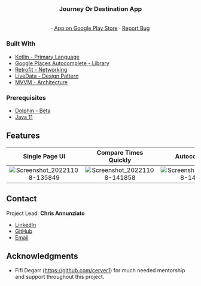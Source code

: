 <div align="center">

  <h3 align="center"> Journey Or Destination App</h3>

  <p align="center">
    <br />
    ·
    <a href="https://play.google.com/store/apps/details?id=com.lydian.journeyordestination&pli=1">App on Google Play Store</a>
    ·
    <a href="https://github.com/C-Annunziato/JourneyOrDestination/issues">Report Bug</a>
  </p>
</div>

### Built With

* [Kotlin - Primary Language](https://kotlinlang.org/)
* [Google Places Autocomplete - Library](https://github.com/seatgeek/android-PlacesAutocompleteTextView)
* [Retrofit - Networking](https://square.github.io/retrofit/)
* [LiveData - Design Pattern](https://developer.android.com/topic/libraries/architecture/livedata)
* [MVVM - Architecture](https://developer.android.com/topic/architecture/intro)

<!-- GETTING STARTED -->
<!-- ## Getting Started
 -->
### Prerequisites

* [Dolphin - Beta](https://developer.android.com/studio/preview)
* [Java 11](https://docs.oracle.com/en/java/javase/11/)

## Features

Single Page Ui         |  Compare Times Quickly     |  Autocomplete         |  Name Entries
:-------------------------:|:-------------------------:|:-------------------------:|:-------------------------:
![Screenshot_20221108-135849](https://user-images.githubusercontent.com/68083360/202536332-7904fb64-f6bc-4220-aac9-7ade99640b0c.png)  |  ![Screenshot_20221108-141858](https://user-images.githubusercontent.com/68083360/202536378-bd4647ba-207a-42f8-9779-2b4008eac872.png)  |  ![Screenshot_20221108-142231](https://user-images.githubusercontent.com/68083360/202536664-0561110d-7cd9-444a-87f6-1c17df66e052.png)  |  ![Screenshot_20221108-141823](https://user-images.githubusercontent.com/68083360/202536683-c903e800-3109-4cde-ace9-f4039fabac38.png)
<!-- CONTACT -->
## Contact

Project Lead: **Chris Annunziato**


* [LinkedIn](https://www.linkedin.com/in/cmannunziato/)
* [GitHub](https://github.com/C-Annunziato)
* [Email](mailto:Cmannunziato@gmail.com)

## Acknowledgments
* Fifi Degarr (https://github.com/cerver1) for much needed mentorship and support throughout this project.
